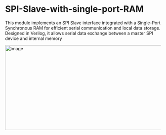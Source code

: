 # SPI-Slave-with-single-port-RAM
This module implements an SPI Slave interface integrated with a Single-Port Synchronous RAM for efficient serial communication and local data storage. Designed in Verilog, it allows serial data exchange between a master SPI device and internal memory



<img width="704" height="275" alt="image" src="https://github.com/user-attachments/assets/fc57a0ad-74b6-46b1-b700-c16de7dc7f1e" />

